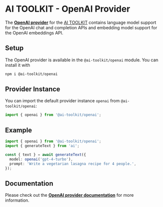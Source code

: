 # AI TOOLKIT - OpenAI Provider

The **[OpenAI provider](https://sdk.khulnasoft.com/providers/ai-toolkit-providers/openai)** for the [AI TOOLKIT](https://sdk.khulnasoft.com/docs)
contains language model support for the OpenAI chat and completion APIs and embedding model support for the OpenAI embeddings API.

## Setup

The OpenAI provider is available in the `@ai-toolkit/openai` module. You can install it with

```bash
npm i @ai-toolkit/openai
```

## Provider Instance

You can import the default provider instance `openai` from `@ai-toolkit/openai`:

```ts
import { openai } from '@ai-toolkit/openai';
```

## Example

```ts
import { openai } from '@ai-toolkit/openai';
import { generateText } from 'ai';

const { text } = await generateText({
  model: openai('gpt-4-turbo'),
  prompt: 'Write a vegetarian lasagna recipe for 4 people.',
});
```

## Documentation

Please check out the **[OpenAI provider documentation](https://sdk.khulnasoft.com/providers/ai-toolkit-providers/openai)** for more information.
